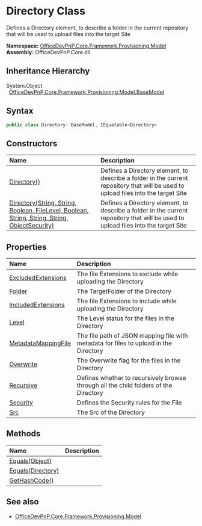 # Directory Class
 Defines a Directory element, to describe a folder in the current repository that will be used to upload files into the target Site   

**Namespace:** [OfficeDevPnP.Core.Framework.Provisioning.Model](OfficeDevPnP.Core.Framework.Provisioning.Model.md)  
**Assembly:** OfficeDevPnP.Core.dll  
## Inheritance Hierarchy
System.Object  
&ensp;[OfficeDevPnP.Core.Framework.Provisioning.Model.BaseModel](OfficeDevPnP.Core.Framework.Provisioning.Model.BaseModel.md)  
## Syntax
```C#
public class Directory: BaseModel, IEquatable<Directory>
```
## Constructors
|**Name**|**Description**|
|:-----|:-----|
| [Directory()](OfficeDevPnP.Core.Framework.Provisioning.Model.Directory.ctor1.md) |  Defines a Directory element, to describe a folder in the current repository that will be used to upload files into the target Site 
| [Directory(String, String, Boolean, FileLevel, Boolean, String, String, String, ObjectSecurity)](OfficeDevPnP.Core.Framework.Provisioning.Model.Directory.ctor2.md) |  Defines a Directory element, to describe a folder in the current repository that will be used to upload files into the target Site 
## Properties
|**Name**|**Description**|
|:-----|:-----|
| [ExcludedExtensions](OfficeDevPnP.Core.Framework.Provisioning.Model.Directory.ExcludedExtensions.md) | The file Extensions to exclude while uploading the Directory
| [Folder](OfficeDevPnP.Core.Framework.Provisioning.Model.Directory.Folder.md) | The TargetFolder of the Directory
| [IncludedExtensions](OfficeDevPnP.Core.Framework.Provisioning.Model.Directory.IncludedExtensions.md) | The file Extensions to include while uploading the Directory
| [Level](OfficeDevPnP.Core.Framework.Provisioning.Model.Directory.Level.md) | The Level status for the files in the Directory
| [MetadataMappingFile](OfficeDevPnP.Core.Framework.Provisioning.Model.Directory.MetadataMappingFile.md) | The file path of JSON mapping file with metadata for files to upload in the Directory
| [Overwrite](OfficeDevPnP.Core.Framework.Provisioning.Model.Directory.Overwrite.md) | The Overwrite flag for the files in the Directory
| [Recursive](OfficeDevPnP.Core.Framework.Provisioning.Model.Directory.Recursive.md) | Defines whether to recursively browse through all the child folders of the Directory
| [Security](OfficeDevPnP.Core.Framework.Provisioning.Model.Directory.Security.md) | Defines the Security rules for the File
| [Src](OfficeDevPnP.Core.Framework.Provisioning.Model.Directory.Src.md) | The Src of the Directory
## Methods
|**Name**|**Description**|
|:-----|:-----|
| [Equals(Object)](OfficeDevPnP.Core.Framework.Provisioning.Model.Directory.3520ddbb.md) | 
| [Equals(Directory)](OfficeDevPnP.Core.Framework.Provisioning.Model.Directory.dbc03230.md) | 
| [GetHashCode()](OfficeDevPnP.Core.Framework.Provisioning.Model.Directory.1c6872bd.md) | 
## See also
- [OfficeDevPnP.Core.Framework.Provisioning.Model](OfficeDevPnP.Core.Framework.Provisioning.Model.md)
